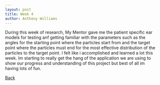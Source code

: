 ```yaml
---
layout: post
title: Week 4
author: Anthony Williams
---
```


During this week of research, My Mentor gave me the patient specific ear models for testing anf getting familiar with the parameters such as the angles for the starting point where the particles start from and the target point where the particles must end for the most effective distribution of the particles to the target point. I felt like i accomplished and learned a lot this week. Im starting to really get the hang of the application we are using to show our progress and understanding of this project but best of all im having lots of fun. 


[Back](./)
